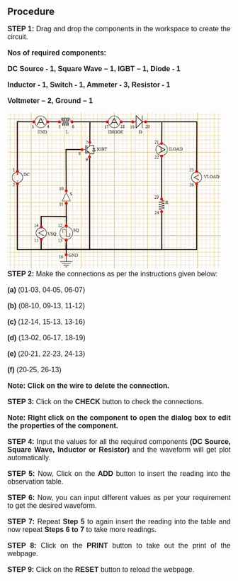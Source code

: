 ## Procedure

<div style="font-family: 'Nunito Sans', sans-serif; font-size: 16px;text-align: justify;">
<b>STEP 1:</b> Drag and drop the components in the workspace to create the circuit.<br /><br />
<b> Nos of required components: </b><br /><br />
<b>DC Source - 1, Square Wave – 1, IGBT – 1, Diode - 1</b><br /><br />
<b>Inductor - 1, Switch - 1, Ammeter - 3, Resistor - 1</b><br /><br />
<b>Voltmeter – 2, Ground – 1</b><br /><br />
<img src="images/chopercir.jpg" height="350px"></br>
<b>STEP 2:</b> Make the connections as per the instructions given below:<br /><br />
<b>(a)</b> (01-03, 04-05, 06-07)<br /><br />
<b>(b)</b> (08-10, 09-13, 11-12)<br /><br />
<b>(c)</b> (12-14, 15-13, 13-16)<br /><br />
<b>(d)</b> (13-02, 06-17, 18-19)<br /><br />
<b>(e)</b> (20-21, 22-23, 24-13)<br /><br />
<b>(f)</b> (20-25, 26-13)<br /><br />
<b>Note: Click on the wire to delete the connection.</b><br /><br />
<b>STEP 3:</b> Click on the <b>CHECK</b> button to check the connections.
<br/><br/>
<b>Note: Right click on the component to open the dialog box to edit the properties of the component.</b><br /><br />
<b>STEP 4:</b> Input the values for all the required components <b>(DC Source, Square Wave, Inductor or Resistor)</b> and the waveform will get plot automatically.<br /><br />
<b>STEP 5:</b> Now, Click on the <b>ADD</b> button to insert the reading into the observation table.<br /><br />
<b>STEP 6:</b> Now, you can input different values as per your requirement to get the desired waveform.<br /><br />
<b>STEP 7:</b> Repeat <b>Step 5</b> to again insert the reading into the table and now repeat <b>Steps 6 to 7</b> to take more readings.<br /><br />
<b>STEP 8:</b> Click on the <b>PRINT</b> button to take out the print of the webpage.
<br /><br />
<b>STEP 9:</b> Click on the <b>RESET</b> button to reload the webpage.

</div>
